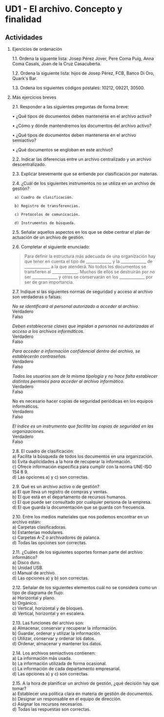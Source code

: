 # UD1 -  El archivo. Concepto y finalidad

## Actividades

1. Ejercicios de ordenación

    1.1. Ordena la siguente lista: Josep Pérez Jover, Pere Coma Puig, Anna Coma Casals, Joan de la Cruz Casacuberta.

    1.2. Ordena la siguiente lista: hijos de Josep Pérez, FCB, Banco Di Oro, Quark's Bar.

    1.3. Ordena los siguientes códigos postales: 10212, 09221, 30500.

  

2. Más ejercicios breves

    2.1. Responder a las siguientes preguntas de forma breve:

    • ¿Qué tipos de documentos deben mantenerse en el archivo activo?

    • ¿Cómo y dónde mantendremos los documentos del archivo activo?

    • ¿Qué tipos de documentos deben mantenerse en el archivo semiactivo?

    • ¿Qué documentos se engloban en este archivo?


    2.2. Indicar las diferencias entre un archivo centralizado y un archivo descentralizado.

    2.3. Explicar brevemente que se entiende por clasificación por materias.

    2.4. ¿Cuál de los siguientes instrumentos no se utiliza en un archivo de gestión?

        a) Cuadro de clasificación.

        b) Registro de transferencias.

        c) Protocolos de comunicación.

        d) Instrumentos de búsqueda.

    2.5. Señalar aquellos aspectos en los que se debe centrar el plan de actuación de un archivo de gestión.

    2.6. Completar el siguiente enunciado:

    
    > Para definir la estructura más adecuada de una organización hay que tener en cuenta el tipo de _____________ y la _____________ de _____________ a la que atenderá.  No todos los documentos se transfieren al _____________. Muchos de ellos se destruirán por no ser _____________ y otros se conservarán en los _____________ por ser de gran importancia. 
    

    2.7. Indique si las siguientes normas de seguridad y acceso al archivo son verdaderas o falsas:

    _No se identificará al personal autorizado a acceder al archivo._  
        Verdadero               
        Falso

    _Deben establecerse claves que impidan a personas no autorizadas el acceso a los archivos informáticos._  
        Verdadero  
        Falso

    _Para acceder a información confidencial dentro del archivo, se establecerán contraseñas._   
    Verdadero  
    Falso

    _Todos los usuarios son de la misma tipología y no hace falta establecer distintos permisos para acceder al archivo informático._  
    Verdadero  
    Falso

    No es necesario hacer copias de seguridad periódicas en los equipos informáticos.  
    Verdadero  
    Falso

    _El índice es un instrumento que facilita las copias de seguridad en las organizaciones._  
    Verdadero  
    Falso


    2.8. El cuadro de clasificación:  
        a) Facilita la búsqueda de todos los documentos en una organización.  
        b) Evita duplicidades a la hora de recuperar la información.  
        c) Ofrece información específica para cumplir con la norma UNE-ISO 154 8 9.  
        d) Las opciones a) y c) son correctas.  

    2.9. Qué es un archivo activo o de gestión?  
        a) El que lleva un registro de compras y ventas.  
        b) El que está en el departamento de recursos humanos.  
        c) El que puede ser consultado por cualquier persona de la empresa.  
        d) El que guarda la documentación que se guarda con frecuencia.  
    
    2.10. Entre los medios materiales que nos podemos encontrar en un archivo están:  
        a) Carpetas clasificadoras.  
        b) Estanterías modulares.  
        c) Carpetas A-Z o archivadores de palanca.  
        d) Todas las opciones son correctas.   

    2.11. ¿Cuáles de los siguientes soportes forman parte del archivo informático?  
        a) Disco duro.  
        b) Unidad USB.  
        c) Manual de archivo.  
        d) Las opciones a) y b) son correctas.  

    2.12. Señalar de los siguientes elementos cuál no se considera como un tipo de diagrama de flujo:  
        a) Horizontal y plano.  
        b) Orgánico.  
        c) Vertical, horizontal y de bloques.  
        d) Vertical, horizontal y en escalera.  

    2.13. Las funciones del archivo son:  
        a) Almacenar, conservar y recuperar la información.  
        b) Guardar, ordenar y utilizar la información.  
        c) Utilizar, conservar y ordenar los datos.  
        d) Ordenar, almacenar y mantener los datos.  

    2.14. Los archivos semiactivos contienen:  
        a) La información más usada.  
        b) La información utilizada de forma ocasional.  
        c) La información de cada departamento empresarial.  
        d) Las opciones a) y c) son correctas.  

    2.15. A la hora de planificar un archivo de gestión, ¿qué decisión hay que tomar?  
        a) Establecer una política clara en materia de gestión de documentos.  
        b) Designar un responsable en el equipo de dirección.  
        c) Asignar los recursos necesarios.  
        d) Todas las respuestas son correctas.  
    
    